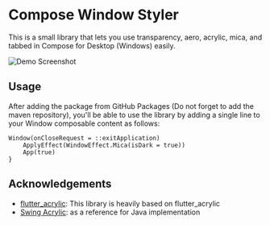 # Compose Window Styler

This is a small library that lets you use transparency, aero, acrylic, mica, and tabbed in Compose for Desktop (Windows) easily.

![Demo Screenshot](docs/sample.png)

## Usage
After adding the package from GitHub Packages (Do not forget to add the maven repository), you'll be able to use the library by adding a single line to your Window composable content as follows:

    Window(onCloseRequest = ::exitApplication)
        ApplyEffect(WindowEffect.Mica(isDark = true))
        App(true)
    }

## Acknowledgements
* [flutter_acrylic](https://github.com/alexmercerind/flutter_acrylic): This library is heavily based on flutter_acrylic
* [Swing Acrylic](https://github.com/krlvm/SwingAcrylic): as a reference for Java implementation